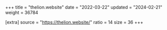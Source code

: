 +++
title = "thelion.website"
date = "2022-03-22"
updated = "2024-02-21"
weight = 36784

[extra]
source = "https://thelion.website/"
ratio = 14
size = 36
+++
